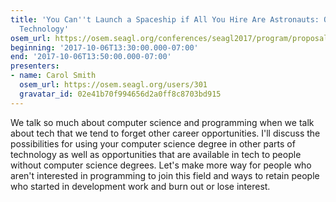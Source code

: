 ```yaml
---
title: 'You Can''t Launch a Spaceship if All You Hire Are Astronauts: Other Jobs in
  Technology'
osem_url: https://osem.seagl.org/conferences/seagl2017/program/proposals/318
beginning: '2017-10-06T13:30:00.000-07:00'
end: '2017-10-06T13:50:00.000-07:00'
presenters:
- name: Carol Smith
  osem_url: https://osem.seagl.org/users/301
  gravatar_id: 02e41b70f994656d2a0ff8c8703bd915
---
```


We talk so much about computer science and programming when we talk about tech that we tend to forget other career opportunities. I'll discuss the possibilities for using your computer science degree in other parts of technology as well as opportunities that are available in tech to people without computer science degrees. Let's make more way for people who aren't interested in programming to join this field and ways to retain people who started in development work and burn out or lose interest.
